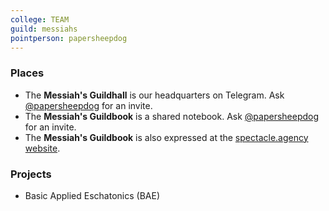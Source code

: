 ```yaml
---
college: TEAM
guild: messiahs
pointperson: papersheepdog
---
```

### Places
* The **Messiah's Guildhall** is our headquarters on Telegram. Ask [@papersheepdog](http://telegram.me/papersheepdog) for an invite.
* The **Messiah's Guildbook** is a shared notebook. Ask [@papersheepdog](http://telegram.me/papersheepdog) for an invite.
* The **Messiah's Guildbook** is also expressed at the [spectacle.agency website](http://spectacle.agency/pages/view/171/messiahs-guildbook-wiki-home).

### Projects

* Basic Applied Eschatonics (BAE)
